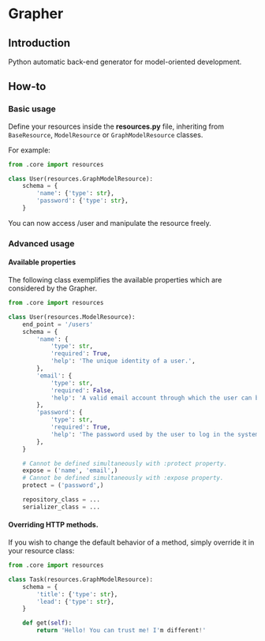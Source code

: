 # Grapher

## Introduction
Python automatic back-end generator for model-oriented development.

## How-to
### Basic usage
Define your resources inside the **resources.py** file, inheriting from
`BaseResource`, `ModelResource` or `GraphModelResource` classes.

For example:
```py
from .core import resources

class User(resources.GraphModelResource):
    schema = {
        'name': {'type': str},
        'password': {'type': str},
    }
```

You can now access /user and manipulate the resource freely.

### Advanced usage
#### Available properties
The following class exemplifies the available properties which are considered by the Grapher.

```py
from .core import resources

class User(resources.ModelResource):
    end_point = '/users'
    schema = {
        'name': {
            'type': str,
            'required': True,
            'help': 'The unique identity of a user.',
        },
        'email': {
            'type': str,
            'required': False,
            'help': 'A valid email account through which the user can be contacted.',
        },
        'password': {
            'type': str,
            'required': True,
            'help': 'The password used by the user to log in the system.',
        },
    }

    # Cannot be defined simultaneously with :protect property.
    expose = ('name', 'email',)
    # Cannot be defined simultaneously with :expose property.
    protect = ('password',)

    repository_class = ...
    serializer_class = ...
```

#### Overriding HTTP methods.
If you wish to change the default behavior of a method, simply override it in your resource class:
```py
from .core import resources

class Task(resources.GraphModelResource):
    schema = {
        'title': {'type': str},
        'lead': {'type': str},
    }

    def get(self):
        return 'Hello! You can trust me! I'm different!'
```
